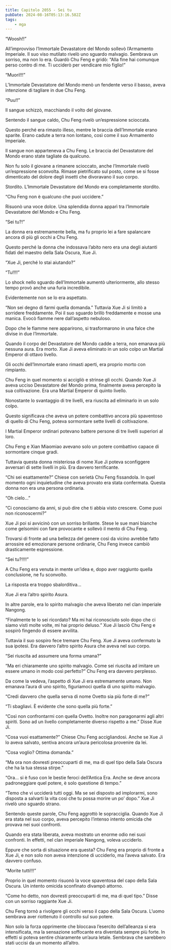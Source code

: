 ```yaml
---
title: Capitolo 2055 - Sei tu
pubDate: 2024-08-16T05:13:16.582Z
tags:
    - mga
---
```





“Woosh!!”


All’improvviso l’Immortale Devastatore del Mondo sollevò l’Armamento Imperiale. Il suo viso mutilato rivelò uno sguardo malvagio. Sembrava un sorriso, ma non lo era. Guardò Chu Feng e gridò: “Alla fine hai comunque perso contro di me. Ti ucciderò per vendicare mio figlio!”

“Muori!!!”


L’Immortale Devastatore del Mondo menò un fendente verso il basso, aveva intenzione di tagliare in due Chu Feng.

“Puu!!”


Il sangue schizzò, macchiando il volto del giovane.


Sentendo il sangue caldo, Chu Feng rivelò un’espressione scioccata.


Questo perché era rimasto illeso, mentre le braccia dell’Immortale erano sparite. Erano cadute a terra non lontano, così come il suo Armamento Imperiale.


Il sangue non apparteneva a Chu Feng. Le braccia del Devastatore del Mondo erano state tagliate da qualcuno.


Non fu solo il giovane a rimanere scioccato, anche l’Immortale rivelò un’espressione sconvolta. Rimase pietrificato sul posto, come se si fosse dimenticato del dolore degli insetti che divoravano il suo corpo.


Stordito. L’Immortale Devastatore del Mondo era completamente stordito.


“Chu Feng non è qualcuno che puoi uccidere.”


Risuonò una voce dolce. Una splendida donna apparì tra l’Immortale Devastatore del Mondo e Chu Feng.

“Sei tu?!”


La donna era estremamente bella, ma fu proprio lei a fare spalancare ancora di più gli occhi a Chu Feng.


Questo perché la donna che indossava l’abito nero era una degli aiutanti fidati del maestro della Sala Oscura, Xue Ji.

“Xue Ji, perché lo stai aiutando?”

“Tu!!!!”


Lo shock nello sguardo dell’Immortale aumentò ulteriormente, allo stesso tempo provò anche una furia incredibile.


Evidentemente non se lo era aspettato.


“Non sei degno di farmi quella domanda.” Tuttavia Xue Ji si limitò a sorridere freddamente. Poi il suo sguardo brillò freddamente e mosse una manica. Evocò fiamme nere dall’aspetto nebuloso.


Dopo che le fiamme nere apparirono, si trasformarono in una falce che divise in due l’Immortale.


Quando il corpo del Devastatore del Mondo cadde a terra, non emanava più nessuna aura. Era morto. Xue Ji aveva eliminato in un solo colpo un Martial Emperor di ottavo livello.


Gli occhi dell’Immortale erano rimasti aperti, era proprio morto con rimpianto.


Chu Feng in quel momento si accigliò e strinse gli occhi. Quando Xue Ji aveva ucciso Devastatore del Mondo prima, finalmente aveva percepito la sua coltivazione. Era una Martial Emperor di quinto livello.


Nonostante lo svantaggio di tre livelli, era riuscita ad eliminarlo in un solo colpo.


Questo significava che aveva un potere combattivo ancora più spaventoso di quello di Chu Feng, poteva sormontare sette livelli di coltivazione.


I Martial Emperor ordinari potevano battere persone di tre livelli superiori al loro.


Chu Feng e Xian Miaomiao avevano solo un potere combattivo capace di sormontare cinque gradi.


Tuttavia questa donna misteriosa di nome Xue Ji poteva sconfiggere avversari di sette livelli in più. Era davvero terrificante.

“Chi sei esattamente?” Chiese con serietà Chu Feng fissandola. In quel momento ogni inquietudine che aveva provato era stata confermata. Questa donna non era una persona ordinaria.


“Oh cielo…”


“Ci conosciamo da anni, si può dire che ti abbia visto crescere. Come puoi non riconoscermi?”


Xue Ji poi si avvicinò con un sorriso brillante. Stese le sue mani bianche come gelsomini con fare provocante e sollevò il mento di Chu Feng.


Trovarsi di fronte ad una bellezza del genere così da vicino avrebbe fatto arrossire ed emozionare persone ordinarie, Chu Feng invece cambiò drasticamente espressione.

“Sei tu?!!!!”


A Chu Feng era venuta in mente un’idea e, dopo aver raggiunto quella conclusione, ne fu sconvolto.


La risposta era troppo sbalorditiva…


Xue Ji era l’altro spirito Asura.


In altre parole, era lo spirito malvagio che aveva liberato nel clan imperiale Nangong.


“Finalmente te lo sei ricordato? Ma mi hai riconosciuto solo dopo che ci siamo visti molte volte, mi hai proprio deluso.” Xue Ji lasciò Chu Feng e sospirò fingendo di essere avvilita.


Tuttavia il suo sospiro fece tremare Chu Feng. Xue Ji aveva confermato la sua ipotesi. Era davvero l’altro spirito Asura che aveva nel suo corpo.

“Sei riuscita ad assumere una forma umana?”

“Ma eri chiaramente uno spirito malvagio. Come sei riuscita ad imitare un essere umano in modo così perfetto?” Chu Feng era davvero perplesso.

Da come la vedeva, l’aspetto di Xue Ji era estremamente umano. Non emanava l’aura di uno spirito, figuriamoci quella di uno spirito malvagio.

“Credi davvero che quella serva di nome Ovetto sia più forte di me?”


“Ti sbagliavi. È evidente che sono quella più forte.”


“Così non confrontarmi con quella Ovetto. Inoltre non paragonarmi agli altri spiriti. Sono ad un livello completamente diverso rispetto a me.” Disse Xue Ji.

“Cosa vuoi esattamente?” Chiese Chu Feng accigliandosi. Anche se Xue Ji lo aveva salvato, sentiva ancora un’aura pericolosa provenire da lei.

“Cosa voglio? Ottima domanda.”

“Ma ora non dovresti preoccuparti di me, ma di quel tipo della Sala Oscura che ha la tua stessa stirpe.”

“Ora… si è fuso con le bestie feroci dell’Antica Era. Anche se deve ancora padroneggiare quel potere, è solo questione di tempo.”

“Temo che vi ucciderà tutti oggi. Ma se sei disposto ad implorarmi, sono disposta a salvarti la vita così che tu possa morire un po’ dopo.” Xue Ji rivelò uno sguardo strano.


Sentendo queste parole, Chu Feng aggrottò le sopracciglia. Quando Xue Ji era stata nel suo corpo, aveva percepito l’intenso intento omicida che provava nei suoi confronti.


Quando era stata liberata, aveva mostrato un enorme odio nei suoi confronti. In effetti, nel clan imperiale Nangong, voleva ucciderlo.


Eppure che sorta di situazione era questa? Chu Feng era proprio di fronte a Xue Ji, e non solo non aveva intenzione di ucciderlo, ma l’aveva salvato. Era davvero confuso.

“Morite tutti!!!”


Proprio in quel momento risuonò la voce spaventosa del capo della Sala Oscura. Un intento omicida sconfinato divampò attorno.


“Come ho detto, non dovresti preoccuparti di me, ma di quel tipo.” Disse con un sorriso raggiante Xue Ji.


Chu Feng tornò a rivolgere gli occhi verso il capo della Sala Oscura. L’uomo sembrava aver riottenuto il controllo sul suo potere.


Non solo la forza opprimente che bloccava l’esercito dell’alleanza si era intensificata, ma la sensazione soffocante era diventata sempre più forte. In effetti si poteva sentire chiaramente un’aura letale. Sembrava che sarebbero stati uccisi da un momento all’altro.

